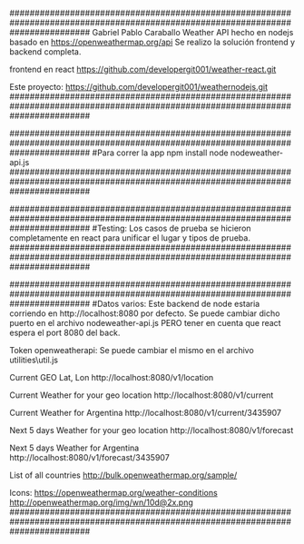 ################################################################################################################################
Gabriel Pablo Caraballo
Weather API hecho en nodejs basado en https://openweathermap.org/api
Se realizo la solución frontend y backend completa.

frontend en react
https://github.com/developergit001/weather-react.git

Este proyecto:
https://github.com/developergit001/weathernodejs.git
################################################################################################################################

################################################################################################################################
#Para correr la app
npm install
node nodeweather-api.js
################################################################################################################################

################################################################################################################################
#Testing: Los casos de prueba se hicieron completamente en react para unificar el lugar y tipos de prueba.
################################################################################################################################

################################################################################################################################
#Datos varios:
Este backend de node estaria corriendo en http://localhost:8080 por defecto.
Se puede cambiar dicho puerto en el archivo nodeweather-api.js PERO tener en cuenta que react espera el port 8080 del back.

Token openweatherapi:
Se puede cambiar el mismo en el archivo utilities\util.js

Current GEO Lat, Lon
http://localhost:8080/v1/location

Current Weather for your geo location
http://localhost:8080/v1/current

Current Weather for Argentina
http://localhost:8080/v1/current/3435907

Next 5 days Weather for your geo location
http://localhost:8080/v1/forecast

Next 5 days Weather for Argentina
http://localhost:8080/v1/forecast/3435907


List of all countries
http://bulk.openweathermap.org/sample/

Icons:
https://openweathermap.org/weather-conditions
http://openweathermap.org/img/wn/10d@2x.png
################################################################################################################################
